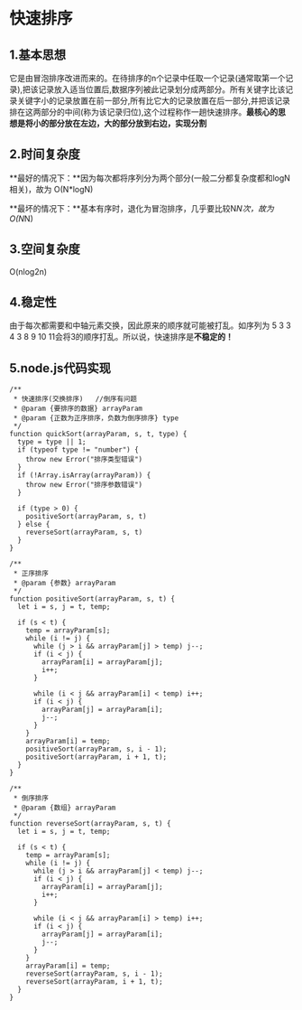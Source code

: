 # 快速排序
## 1.基本思想
它是由冒泡排序改进而来的。在待排序的n个记录中任取一个记录(通常取第一个记录),把该记录放入适当位置后,数据序列被此记录划分成两部分。所有关键字比该记录关键字小的记录放置在前一部分,所有比它大的记录放置在后一部分,并把该记录排在这两部分的中间(称为该记录归位),这个过程称作一趟快速排序。**最核心的思想是将小的部分放在左边，大的部分放到右边，实现分割**
## 2.时间复杂度
**最好的情况下：**因为每次都将序列分为两个部分(一般二分都复杂度都和logN相关)，故为 O(N*logN)  

**最坏的情况下：**基本有序时，退化为冒泡排序，几乎要比较N*N次，故为O(N*N)
## 3.空间复杂度
O(nlog2n)
## 4.稳定性
 由于每次都需要和中轴元素交换，因此原来的顺序就可能被打乱。如序列为 5 3 3 4 3 8 9 10 11会将3的顺序打乱。所以说，快速排序是**不稳定的！**
## 5.node.js代码实现
	/**
	 * 快速排序(交换排序)   //倒序有问题
	 * @param {要排序的数据} arrayParam
	 * @param {正数为正序排序，负数为倒序排序} type 
	 */
	function quickSort(arrayParam, s, t, type) {
	  type = type || 1;
	  if (typeof type != "number") {
	    throw new Error("排序类型错误")
	  }
	  if (!Array.isArray(arrayParam)) {
	    throw new Error("排序参数错误")
	  }
	
	  if (type > 0) {
	    positiveSort(arrayParam, s, t)
	  } else {
	    reverseSort(arrayParam, s, t)
	  }
	}
	
	/**
	 * 正序排序
	 * @param {参数} arrayParam 
	 */
	function positiveSort(arrayParam, s, t) {
	  let i = s, j = t, temp;
	
	  if (s < t) {
	    temp = arrayParam[s];
	    while (i != j) {
	      while (j > i && arrayParam[j] > temp) j--;
	      if (i < j) {
	        arrayParam[i] = arrayParam[j];
	        i++;
	      }
	
	      while (i < j && arrayParam[i] < temp) i++;
	      if (i < j) {
	        arrayParam[j] = arrayParam[i];
	        j--;
	      }
	    }
	    arrayParam[i] = temp;
	    positiveSort(arrayParam, s, i - 1);
	    positiveSort(arrayParam, i + 1, t);
	  }
	}
	
	/**
	 * 倒序排序
	 * @param {数组} arrayParam 
	 */
	function reverseSort(arrayParam, s, t) {
	  let i = s, j = t, temp;
	
	  if (s < t) {
	    temp = arrayParam[s];
	    while (i != j) {
	      while (j > i && arrayParam[j] < temp) j--;
	      if (i < j) {
	        arrayParam[i] = arrayParam[j];
	        i++;
	      }
	
	      while (i < j && arrayParam[i] > temp) i++;
	      if (i < j) {
	        arrayParam[j] = arrayParam[i];
	        j--;
	      }
	    }
	    arrayParam[i] = temp;
	    reverseSort(arrayParam, s, i - 1);
	    reverseSort(arrayParam, i + 1, t);
	  }
	}